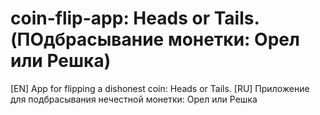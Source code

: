 # coin-flip-app: Heads or Tails. (ПОдбрасывание монетки: Орел или Решка)
[EN] App for flipping a dishonest coin: Heads or Tails. 
[RU] Приложение для подбрасывания нечестной монетки: Орел или Решка
